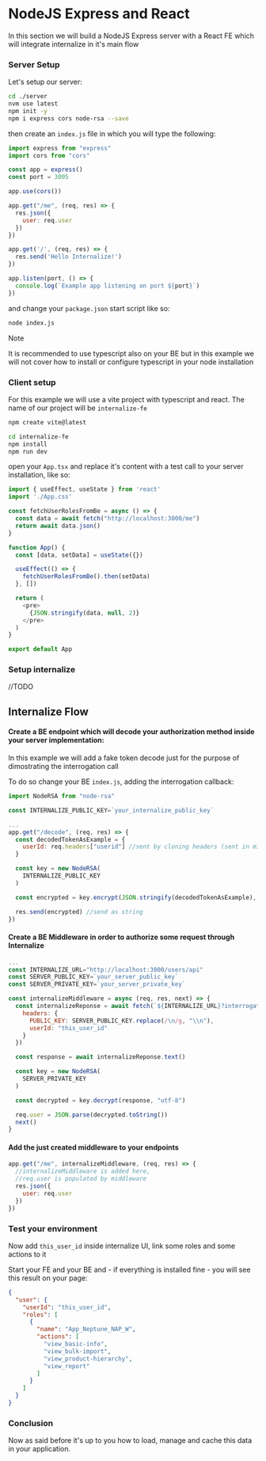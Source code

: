 # NodeJS Express and React
In this section we will build a NodeJS Express server with a React FE which will integrate internalize in it's main flow

### Server Setup
Let's setup our server:

```bash
cd ./server
nvm use latest
npm init -y
npm i express cors node-rsa --save
```

then create an `index.js` file in which you will type the following:
```js
import express from "express"
import cors from "cors"

const app = express()
const port = 3005

app.use(cors())

app.get("/me", (req, res) => {
  res.json({
    user: req.user
  })
})

app.get('/', (req, res) => {
  res.send('Hello Internalize!')
})

app.listen(port, () => {
  console.log(`Example app listening on port ${port}`)
})
```

and change your `package.json` start script like so:
```bash
node index.js
```

> [!NOTE]
> It is recommended to use typescript also on your BE but in this example we will not cover how to install or configure typescript in your node installation

### Client setup
For this example we will use a vite project with typescript and react. The name of our project will be `internalize-fe`

```bash
npm create vite@latest

cd internalize-fe
npm install
npm run dev
```

open your `App.tsx` and replace it's content with a test call to your server installation, like so:

```typescript
import { useEffect, useState } from 'react'
import './App.css'

const fetchUserRolesFromBe = async () => {
  const data = await fetch("http://localhost:3000/me")
  return await data.json()
}

function App() {
  const [data, setData] = useState({})

  useEffect(() => {
    fetchUserRolesFromBe().then(setData)
  }, [])

  return (
    <pre>
      {JSON.stringify(data, null, 2)}
    </pre>
  )
}

export default App
```

### Setup internalize
//TODO

## Internalize Flow
#### Create a BE endpoint which will decode your authorization method inside your server implementation:
In this example we will add a fake token decode just for the purpose of dimostrating the interrogation call

To do so change your BE `index.js`, adding the interrogation callback:
```js
import NodeRSA from "node-rsa"

const INTERNALIZE_PUBLIC_KEY=`your_internalize_public_key`

...
app.get("/decode", (req, res) => {
  const decodedTokenAsExample = {
    userId: req.headers["userid"] //sent by cloning headers (sent in middleware as example)
  }

  const key = new NodeRSA(
    INTERNALIZE_PUBLIC_KEY
  )

  const encrypted = key.encrypt(JSON.stringify(decodedTokenAsExample), "base64") //encrypt your data

  res.send(encrypted) //send as string
})
```

#### Create a BE Middleware in order to authorize some request through Internalize

```js
...
const INTERNALIZE_URL="http://localhost:3000/users/api"
const SERVER_PUBLIC_KEY=`your_server_public_key`
const SERVER_PRIVATE_KEY=`your_server_private_key`

const internalizeMiddleware = async (req, res, next) => {
  const internalizeReponse = await fetch(`${INTERNALIZE_URL}?interrogate=http://localhost:3005/decode`, {
    headers: {
      PUBLIC_KEY: SERVER_PUBLIC_KEY.replace(/\n/g, "\\n"),
      userId: "this_user_id"
    }
  })

  const response = await internalizeReponse.text()

  const key = new NodeRSA(
    SERVER_PRIVATE_KEY
  )

  const decrypted = key.decrypt(response, "utf-8")

  req.user = JSON.parse(decrypted.toString())
  next()
}
```

#### Add the just created middleware to your endpoints
```js
app.get("/me", internalizeMiddleware, (req, res) => { 
  //internalizeMiddleware is added here, 
  //req.user is populated by middleware
  res.json({
    user: req.user
  })
})
```

### Test your environment
Now add `this_user_id` inside internalize UI, link some roles and some actions to it

Start your FE and your BE and - if everything is installed fine - you will see this result on your page:

```json
{
  "user": {
    "userId": "this_user_id",
    "roles": [
      {
        "name": "App_Neptune_NAP_W",
        "actions": [
          "view_basic-info",
          "view_bulk-import",
          "view_product-hierarchy",
          "view_report"
        ]
      }
    ]
  }
}
```

### Conclusion
Now as said before it's up to you how to load, manage and cache this data in your application. 